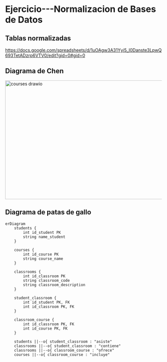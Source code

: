 # Ejercicio---Normalizacion de Bases de Datos

## Tablas normalizadas

https://docs.google.com/spreadsheets/d/1uOAgw3A31Yyi5_l0Danste3LpwQ693TetADzrp6VTV0/edit?gid=0#gid=0

## Diagrama de Chen

<img width="589" height="381" alt="courses drawio" src="https://github.com/user-attachments/assets/f5b36a1e-ffa4-406d-a7e0-da4c0dae5a45" />

## Diagrama de patas de gallo

```mermaid
erDiagram
    students {
        int id_student PK
        string name_student
    }

    courses {
        int id_course PK
        string course_name
    }

    classrooms {
        int id_classroom PK
        string classroom_code
        string classroom_description
    }

    student_classroom {
        int id_student PK, FK
        int id_classroom PK, FK
    }

    classroom_course {
        int id_classroom PK, FK
        int id_course PK, FK
    }

    students ||--o{ student_classroom : "asiste"
    classrooms ||--o{ student_classroom : "contiene"
    classrooms ||--o{ classroom_course : "ofrece"
    courses ||--o{ classroom_course : "incluye"

```
